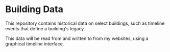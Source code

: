 # Building Data
This repository contains historical data on select buildings, such as timeline events that define a building's legacy.

This data will be read from and written to from my websites, using a graphical timeline interface.
